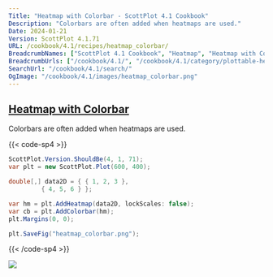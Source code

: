 ```yaml
---
Title: "Heatmap with Colorbar - ScottPlot 4.1 Cookbook"
Description: "Colorbars are often added when heatmaps are used."
Date: 2024-01-21
Version: ScottPlot 4.1.71
URL: /cookbook/4.1/recipes/heatmap_colorbar/
BreadcrumbNames: ["ScottPlot 4.1 Cookbook", "Heatmap", "Heatmap with Colorbar"]
BreadcrumbUrls: ["/cookbook/4.1/", "/cookbook/4.1/category/plottable-heatmap", "/cookbook/4.1/recipes/heatmap_colorbar/"]
SearchUrl: "/cookbook/4.1/search/"
OgImage: "/cookbook/4.1/images/heatmap_colorbar.png"
---
```


<h2><a id='heatmap-with-colorbar' href='/cookbook/4.1/recipes/heatmap_colorbar/'>Heatmap with Colorbar</a></h2>

Colorbars are often added when heatmaps are used.

{{< code-sp4 >}}

```cs
ScottPlot.Version.ShouldBe(4, 1, 71);
var plt = new ScottPlot.Plot(600, 400);

double[,] data2D = { { 1, 2, 3 },
         { 4, 5, 6 } };

var hm = plt.AddHeatmap(data2D, lockScales: false);
var cb = plt.AddColorbar(hm);
plt.Margins(0, 0);

plt.SaveFig("heatmap_colorbar.png");
```

{{< /code-sp4 >}}

<img src='../../images/heatmap_colorbar.png' class='d-block mx-auto my-5' />


